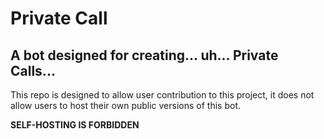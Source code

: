 # Private Call
## A bot designed for creating... uh... Private Calls...

This repo is designed to allow user contribution to this project, it does not allow users to host their own public versions of this bot.

**SELF-HOSTING IS FORBIDDEN**
